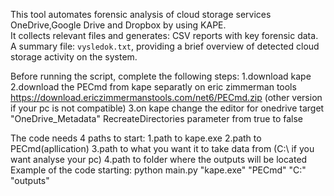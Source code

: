 This tool automates forensic analysis of cloud storage services OneDrive,Google Drive and Dropbox by using KAPE.  
It collects relevant files and generates:
CSV reports with key forensic data.
 A summary file: `vysledok.txt`, providing a brief overview of detected cloud storage activity on the system.

Before running the script, complete the following steps:
1.download kape
2.download the PECmd from kape separatly on eric zimmerman tools https://download.ericzimmermanstools.com/net6/PECmd.zip (other version if your pc is not compatible)
3.on kape change the editor for onedrive target "OneDrive_Metadata" RecreateDirectories parameter from true to false

The code needs 4 paths to start:
1.path to kape.exe
2.path to PECmd(apllication)
3.path to what you want it to take data from (C:\ if you want analyse your pc)
4.path to folder where the outputs will be located
Example of the code starting:
python main.py "kape.exe" "PECmd" "C:\" "outputs"

